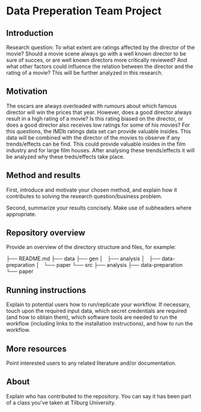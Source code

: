 # Data Preperation Team Project

## Introduction
Research question: To what extent are ratings affected by the director of the movie?
Should a movie scene always go with a well known director to be sure of succes, or are well known directors more critically reviewed? And what other factors could influence the relation between the director and the rating of a movie? This will be further analyzed in this research.

## Motivation

The oscars are always overloaded with rumours about which famous director will win the prices that year. However, does a good director always result in a high rating of a movie? Is this rating biased on the director, or does a good director also receives low ratings for some of his movies? For this questions, the IMDb ratings data set can provide valuable insides. This data will be combined with the director of the movies to observe if any trends/effects can be find. This could provide valuable insides in the film industry and for large film houses. After analysing these trends/effects it will be analyzed why these treds/effects take place.

## Method and results

First, introduce and motivate your chosen method, and explain how it contributes to solving the research question/business problem.

Second, summarize your results concisely. Make use of subheaders where appropriate.


## Repository overview

Provide an overview of the directory structure and files, for example:

├── README.md
├── data
├── gen
│   ├── analysis
│   ├── data-preparation
│   └── paper
└── src
    ├── analysis
    ├── data-preparation
    └── paper


## Running instructions

Explain to potential users how to run/replicate your workflow. If necessary, touch upon the required input data, which secret credentials are required (and how to obtain them), which software tools are needed to run the workflow (including links to the installation instructions), and how to run the workflow.


## More resources

Point interested users to any related literature and/or documentation.


## About

Explain who has contributed to the repository. You can say it has been part of a class you've taken at Tilburg University.

